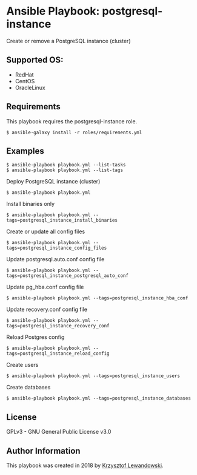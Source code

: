 Ansible Playbook: postgresql-instance
=====================================

Create or remove a PostgreSQL instance (cluster)

Supported OS:
-------------
* RedHat
* CentOS
* OracleLinux

Requirements
------------

This playbook requires the postgresql-instance role.

`$ ansible-galaxy install -r roles/requirements.yml`

Examples
--------

    $ ansible-playbook playbook.yml --list-tasks
    $ ansible-playbook playbook.yml --list-tags

Deploy PostgreSQL instance (cluster)

    $ ansible-playbook playbook.yml

Install binaries only

    $ ansible-playbook playbook.yml --tags=postgresql_instance_install_binaries
	
Create or update all config files

    $ ansible-playbook playbook.yml --tags=postgresql_instance_config_files

Update postgresql.auto.conf config file

    $ ansible-playbook playbook.yml --tags=postgresql_instance_postgresql_auto_conf
	
Update pg_hba.conf config file

    $ ansible-playbook playbook.yml --tags=postgresql_instance_hba_conf
	
Update recovery.conf config file

    $ ansible-playbook playbook.yml --tags=postgresql_instance_recovery_conf

Reload Postgres config

    $ ansible-playbook playbook.yml --tags=postgresql_instance_reload_config
		
Create users

    $ ansible-playbook playbook.yml --tags=postgresql_instance_users

Create databases

    $ ansible-playbook playbook.yml --tags=postgresql_instance_databases

	
License
-------

GPLv3 - GNU General Public License v3.0

Author Information
------------------

This playbook was created in 2018 by [Krzysztof Lewandowski](mailto:Krzysztof.Lewandowski@fastmail.fm).


